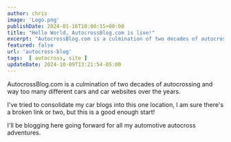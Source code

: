 ```yaml
---
author: chris
image: 'Logo.png'
publishDate: 2024-01-16T10:00:15+00:00
title: "Hello World, AutocrossBlog.com is live!"
excerpt: "AutocrossBlog.com is a culmination of two decades of autocrossing and way too many different cars and car websites over the years."
featured: false
url: 'autocross-blog'
tags:  [ autocross, site ] 
updateDate: 2024-10-09T13:21:54-05:00
---
```


AutocrossBlog.com is a culmination of two decades of autocrossing and way too many different cars and car websites over the years.

I've tried to consolidate my car blogs into this one location, I am sure there's a broken link or two, but this is a good enough start!

I'll be blogging here going forward for all my automotive autocross adventures.
